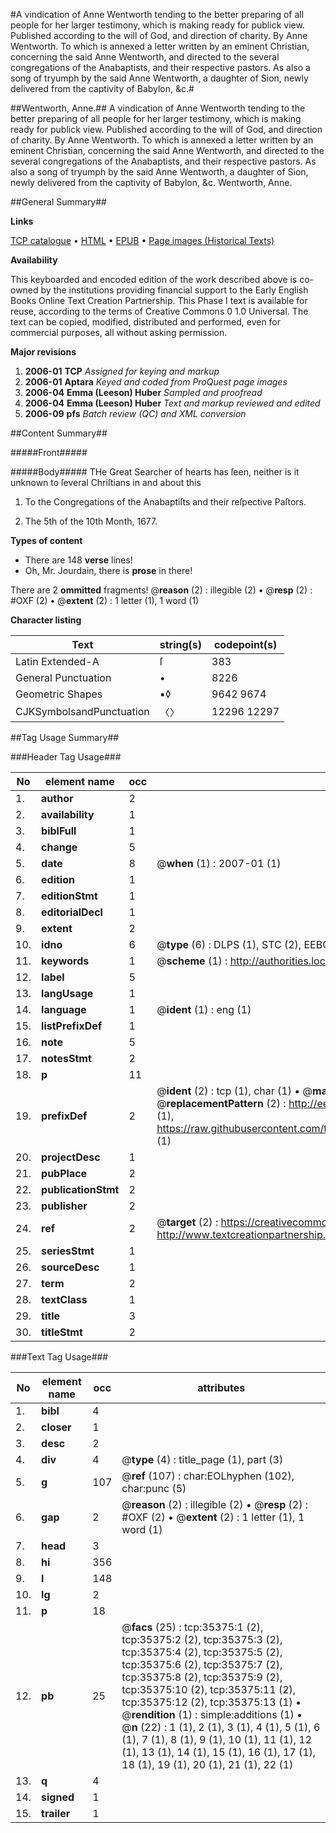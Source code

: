 #A vindication of Anne Wentworth tending to the better preparing of all people for her larger testimony, which is making ready for publick view. Published according to the will of God, and direction of charity. By Anne Wentworth. To which is annexed a letter written by an eminent Christian, concerning the said Anne Wentworth, and directed to the several congregations of the Anabaptists, and their respective pastors. As also a song of tryumph by the said Anne Wentworth, a daughter of Sion, newly delivered from the captivity of Babylon, &c.#

##Wentworth, Anne.##
A vindication of Anne Wentworth tending to the better preparing of all people for her larger testimony, which is making ready for publick view. Published according to the will of God, and direction of charity. By Anne Wentworth. To which is annexed a letter written by an eminent Christian, concerning the said Anne Wentworth, and directed to the several congregations of the Anabaptists, and their respective pastors. As also a song of tryumph by the said Anne Wentworth, a daughter of Sion, newly delivered from the captivity of Babylon, &c.
Wentworth, Anne.

##General Summary##

**Links**

[TCP catalogue](http://www.ota.ox.ac.uk/tcp/)  • 
[HTML](http://tei.it.ox.ac.uk/tcp/Texts-HTML/free/A65/A65443.html)  • 
[EPUB](http://tei.it.ox.ac.uk/tcp/Texts-EPUB/free/A65/A65443.epub) • 
[Page images (Historical Texts)](https://data.historicaltexts.jisc.ac.uk/view?pubId=eebo-99830913e&pageId=eebo-99830913e-35375-1)

**Availability**

This keyboarded and encoded edition of the
	       work described above is co-owned by the institutions
	       providing financial support to the Early English Books
	       Online Text Creation Partnership. This Phase I text is
	       available for reuse, according to the terms of Creative
	       Commons 0 1.0 Universal. The text can be copied,
	       modified, distributed and performed, even for
	       commercial purposes, all without asking permission.

**Major revisions**

1. __2006-01__ __TCP__ *Assigned for keying and markup*
1. __2006-01__ __Aptara__ *Keyed and coded from ProQuest page images*
1. __2006-04__ __Emma (Leeson) Huber__ *Sampled and proofread*
1. __2006-04__ __Emma (Leeson) Huber__ *Text and markup reviewed and edited*
1. __2006-09__ __pfs__ *Batch review (QC) and XML conversion*

##Content Summary##

#####Front#####

#####Body#####
THe Great Searcher of hearts has ſeen, neither is it unknown
to ſeveral Chriſtians in and about this
1. To the Congregations of the Anabaptiſts
and their reſpective Paſtors.

1. The 5th of the 10th Month, 1677.

**Types of content**

  * There are 148 **verse** lines!
  * Oh, Mr. Jourdain, there is **prose** in there!

There are 2 **ommitted** fragments! 
 @__reason__ (2) : illegible (2)  •  @__resp__ (2) : #OXF (2)  •  @__extent__ (2) : 1 letter (1), 1 word (1)

**Character listing**


|Text|string(s)|codepoint(s)|
|---|---|---|
|Latin Extended-A|ſ|383|
|General Punctuation|•|8226|
|Geometric Shapes|▪◊|9642 9674|
|CJKSymbolsandPunctuation|〈〉|12296 12297|

##Tag Usage Summary##

###Header Tag Usage###

|No|element name|occ|attributes|
|---|---|---|---|
|1.|__author__|2||
|2.|__availability__|1||
|3.|__biblFull__|1||
|4.|__change__|5||
|5.|__date__|8| @__when__ (1) : 2007-01 (1)|
|6.|__edition__|1||
|7.|__editionStmt__|1||
|8.|__editorialDecl__|1||
|9.|__extent__|2||
|10.|__idno__|6| @__type__ (6) : DLPS (1), STC (2), EEBO-CITATION (1), PROQUEST (1), VID (1)|
|11.|__keywords__|1| @__scheme__ (1) : http://authorities.loc.gov/ (1)|
|12.|__label__|5||
|13.|__langUsage__|1||
|14.|__language__|1| @__ident__ (1) : eng (1)|
|15.|__listPrefixDef__|1||
|16.|__note__|5||
|17.|__notesStmt__|2||
|18.|__p__|11||
|19.|__prefixDef__|2| @__ident__ (2) : tcp (1), char (1)  •  @__matchPattern__ (2) : ([0-9\-]+):([0-9IVX]+) (1), (.+) (1)  •  @__replacementPattern__ (2) : http://eebo.chadwyck.com/downloadtiff?vid=$1&page=$2 (1), https://raw.githubusercontent.com/textcreationpartnership/Texts/master/tcpchars.xml#$1 (1)|
|20.|__projectDesc__|1||
|21.|__pubPlace__|2||
|22.|__publicationStmt__|2||
|23.|__publisher__|2||
|24.|__ref__|2| @__target__ (2) : https://creativecommons.org/publicdomain/zero/1.0/ (1), http://www.textcreationpartnership.org/docs/. (1)|
|25.|__seriesStmt__|1||
|26.|__sourceDesc__|1||
|27.|__term__|2||
|28.|__textClass__|1||
|29.|__title__|3||
|30.|__titleStmt__|2||


###Text Tag Usage###

|No|element name|occ|attributes|
|---|---|---|---|
|1.|__bibl__|4||
|2.|__closer__|1||
|3.|__desc__|2||
|4.|__div__|4| @__type__ (4) : title_page (1), part (3)|
|5.|__g__|107| @__ref__ (107) : char:EOLhyphen (102), char:punc (5)|
|6.|__gap__|2| @__reason__ (2) : illegible (2)  •  @__resp__ (2) : #OXF (2)  •  @__extent__ (2) : 1 letter (1), 1 word (1)|
|7.|__head__|3||
|8.|__hi__|356||
|9.|__l__|148||
|10.|__lg__|2||
|11.|__p__|18||
|12.|__pb__|25| @__facs__ (25) : tcp:35375:1 (2), tcp:35375:2 (2), tcp:35375:3 (2), tcp:35375:4 (2), tcp:35375:5 (2), tcp:35375:6 (2), tcp:35375:7 (2), tcp:35375:8 (2), tcp:35375:9 (2), tcp:35375:10 (2), tcp:35375:11 (2), tcp:35375:12 (2), tcp:35375:13 (1)  •  @__rendition__ (1) : simple:additions (1)  •  @__n__ (22) : 1 (1), 2 (1), 3 (1), 4 (1), 5 (1), 6 (1), 7 (1), 8 (1), 9 (1), 10 (1), 11 (1), 12 (1), 13 (1), 14 (1), 15 (1), 16 (1), 17 (1), 18 (1), 19 (1), 20 (1), 21 (1), 22 (1)|
|13.|__q__|4||
|14.|__signed__|1||
|15.|__trailer__|1||
